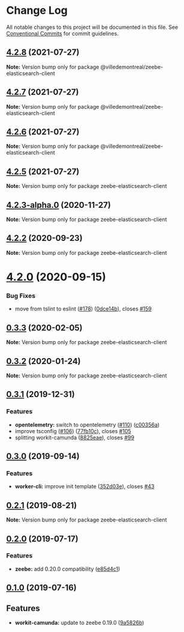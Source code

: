 # Change Log

All notable changes to this project will be documented in this file.
See [Conventional Commits](https://conventionalcommits.org) for commit guidelines.

## [4.2.8](https://github.com/VilledeMontreal/workit/compare/v4.2.5...v4.2.8) (2021-07-27)

**Note:** Version bump only for package @villedemontreal/zeebe-elasticsearch-client





## [4.2.7](https://github.com/VilledeMontreal/workit/compare/v4.2.5...v4.2.7) (2021-07-27)

**Note:** Version bump only for package @villedemontreal/zeebe-elasticsearch-client





## [4.2.6](https://github.com/VilledeMontreal/workit/compare/v4.2.5...v4.2.6) (2021-07-27)

**Note:** Version bump only for package @villedemontreal/zeebe-elasticsearch-client





## [4.2.5](https://github.com/VilledeMontreal/workit/compare/v4.2.3-alpha.0...v4.2.5) (2021-07-27)

**Note:** Version bump only for package zeebe-elasticsearch-client





## [4.2.3-alpha.0](https://github.com/VilledeMontreal/workit/compare/v4.2.2...v4.2.3-alpha.0) (2020-11-27)

**Note:** Version bump only for package zeebe-elasticsearch-client





## [4.2.2](https://github.com/VilledeMontreal/workit/compare/v4.2.1...v4.2.2) (2020-09-23)

**Note:** Version bump only for package zeebe-elasticsearch-client





# [4.2.0](https://github.com/VilledeMontreal/workit/compare/v4.1.0...v4.2.0) (2020-09-15)


### Bug Fixes

* move from tslint to eslint ([#178](https://github.com/VilledeMontreal/workit/issues/178)) ([0dce14b](https://github.com/VilledeMontreal/workit/commit/0dce14b696649cdff886c3e7a0ffdbbd56b548d7)), closes [#159](https://github.com/VilledeMontreal/workit/issues/159)





## [0.3.3](https://github.com/VilledeMontreal/workit/compare/zeebe-elasticsearch-client@0.3.2...zeebe-elasticsearch-client@0.3.3) (2020-02-05)

**Note:** Version bump only for package zeebe-elasticsearch-client





## [0.3.2](https://github.com/VilledeMontreal/workit/compare/zeebe-elasticsearch-client@0.3.1...zeebe-elasticsearch-client@0.3.2) (2020-01-24)

**Note:** Version bump only for package zeebe-elasticsearch-client





## [0.3.1](https://github.com/VilledeMontreal/workit/compare/zeebe-elasticsearch-client@0.3.0...zeebe-elasticsearch-client@0.3.1) (2019-12-31)


### Features

* **opentelemetry:** switch to opentelemetry ([#110](https://github.com/VilledeMontreal/workit/issues/110)) ([c00356a](https://github.com/VilledeMontreal/workit/commit/c00356aa4d792cfc310825d526f40f7eccb33844))
* improve tsconfig ([#106](https://github.com/VilledeMontreal/workit/issues/106)) ([77fb10c](https://github.com/VilledeMontreal/workit/commit/77fb10cee7abe9340d88d301a4066636f7898887)), closes [#105](https://github.com/VilledeMontreal/workit/issues/105)
* splitting workit-camunda ([8825eae](https://github.com/VilledeMontreal/workit/commit/8825eaef9b66f86f3c21de4bc8ba093c75779fb4)), closes [#99](https://github.com/VilledeMontreal/workit/issues/99)





## [0.3.0](https://github.com/VilledeMontreal/workit/compare/zeebe-elasticsearch-client@0.2.1...zeebe-elasticsearch-client@0.3.0) (2019-09-14)

### Features

* **worker-cli:** improve init template ([352d03e](https://github.com/VilledeMontreal/workit/commit/352d03e)), closes [#43](https://github.com/VilledeMontreal/workit/issues/43)

## [0.2.1](https://github.com/VilledeMontreal/workit/compare/zeebe-elasticsearch-client@0.2.0...zeebe-elasticsearch-client@0.2.1) (2019-08-21)

**Note:** Version bump only for package zeebe-elasticsearch-client

## [0.2.0](https://github.com/VilledeMontreal/workit/compare/zeebe-elasticsearch-client@0.1.0...zeebe-elasticsearch-client@0.2.0) (2019-07-17)

### Features

* **zeebe:** add 0.20.0 compatibility ([e85d4c1](https://github.com/VilledeMontreal/workit/commit/e85d4c1))

## [0.1.0](https://github.com/VilledeMontreal/workit/compare/zeebe-elasticsearch-client@0.0.5...zeebe-elasticsearch-client@0.1.0) (2019-07-16)

## Features

*   **workit-camunda:** update to zeebe 0.19.0 ([9a5826b](https://github.com/VilledeMontreal/workit/commit/9a5826b))
